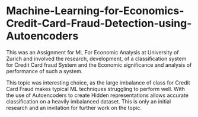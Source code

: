 # Machine-Learning-for-Economics-Credit-Card-Fraud-Detection-using-Autoencoders

This was an Assignment for ML For Economic Analysis at University of Zurich and involved the research, development, of a classification system for Credit Card fraud System and the Economic significance and analysis of performance of such a system.

This topic was interesting choice, as the large imbalance of class for Credit Card Fraud makes typical ML techniques struggling to perform well. With the use of Autoencoders to create Hidden representations allows accurate classification on a heavily imbalanced dataset. This is only an initial research and an invitation for further work on the topic.

